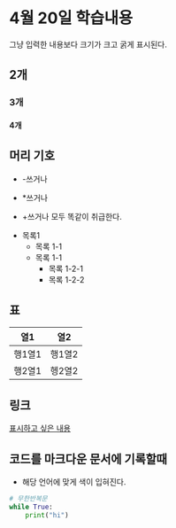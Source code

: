 # 4월 20일 학습내용
그냥 입력한 내용보다 크기가 크고 굵게 표시된다.
## 2개
### 3개
#### 4개
## 머리 기호
- -쓰거나
* *쓰거나
+ +쓰거나 모두 똑같이 취급한다.

- 목록1
    * 목록 1-1
    + 목록 1-1
        - 목록 1-2-1
        * 목록 1-2-2
## 표 
열1 | 열2 
----|---- 
행1열1|행1열2
행2열1|헹2열2

## 링크
[표시하고 싶은 내용](링크(리포지토리내의이름,URL))

## 코드를 마크다운 문서에 기록할때
- 해당 언어에 맞게 색이 입혀진다.
```python
# 무한반복문
while True:
    print("hi") 
```
